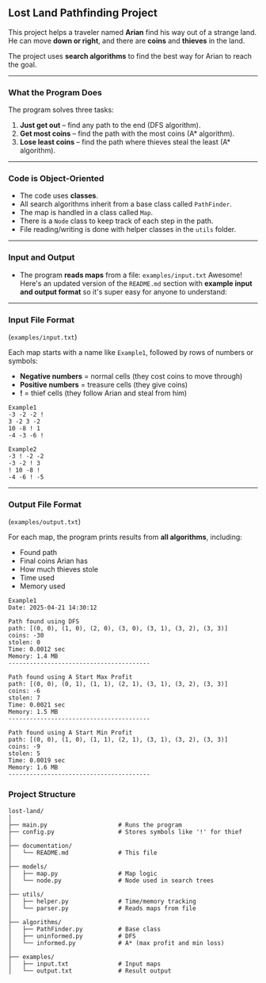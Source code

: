 
## Lost Land Pathfinding Project

This project helps a traveler named **Arian** find his way out of a strange land.  
He can move **down or right**, and there are **coins** and **thieves** in the land.

The project uses **search algorithms** to find the best way for Arian to reach the goal.

---

### What the Program Does

The program solves three tasks:

1. **Just get out** – find any path to the end (DFS algorithm).
2. **Get most coins** – find the path with the most coins (A* algorithm).
3. **Lose least coins** – find the path where thieves steal the least (A* algorithm).

---

### Code is Object-Oriented

- The code uses **classes**.
- All search algorithms inherit from a base class called `PathFinder`.
- The map is handled in a class called `Map`.
- There is a `Node` class to keep track of each step in the path.
- File reading/writing is done with helper classes in the `utils` folder.

---

### Input and Output

- The program **reads maps** from a file: `examples/input.txt`
Awesome! Here's an updated version of the `README.md` section with **example input and output format** so it's super easy for anyone to understand:

---

### Input File Format 
(`examples/input.txt`)

Each map starts with a name like `Example1`, followed by rows of numbers or symbols:

- **Negative numbers** = normal cells (they cost coins to move through)  
- **Positive numbers** = treasure cells (they give coins)  
- **!** = thief cells (they follow Arian and steal from him)

```plaintext
Example1
-3 -2 -2 !
3 -2 3 -2
10 -8 ! 1
-4 -3 -6 !

Example2
-3 ! -2 -2
-3 -2 ! 3
! 10 -8 !
-4 -6 ! -5
```

---

### Output File Format
(`examples/output.txt`)

For each map, the program prints results from **all algorithms**, including:

- Found path
- Final coins Arian has
- How much thieves stole
- Time used
- Memory used

```plaintext
Example1
Date: 2025-04-21 14:30:12

Path found using DFS
path: [(0, 0), (1, 0), (2, 0), (3, 0), (3, 1), (3, 2), (3, 3)]
coins: -30
stolen: 0
Time: 0.0012 sec
Memory: 1.4 MB
----------------------------------------

Path found using A Start Max Profit
path: [(0, 0), (0, 1), (1, 1), (2, 1), (3, 1), (3, 2), (3, 3)]
coins: -6
stolen: 7
Time: 0.0021 sec
Memory: 1.5 MB
----------------------------------------

Path found using A Start Min Profit
path: [(0, 0), (1, 0), (1, 1), (2, 1), (3, 1), (3, 2), (3, 3)]
coins: -9
stolen: 5
Time: 0.0019 sec
Memory: 1.6 MB
----------------------------------------
```


### Project Structure

```
lost-land/
│
├── main.py                    # Runs the program
├── config.py                  # Stores symbols like '!' for thief
│
├── documentation/
│   └── README.md              # This file
│
├── models/
│   ├── map.py                 # Map logic
│   └── node.py                # Node used in search trees
│
├── utils/
│   ├── helper.py              # Time/memory tracking
│   └── parser.py              # Reads maps from file
│
├── algorithms/
│   ├── PathFinder.py          # Base class
│   ├── uninformed.py          # DFS
│   └── informed.py            # A* (max profit and min loss)
│
├── examples/
│   ├── input.txt              # Input maps
│   └── output.txt             # Result output
```
